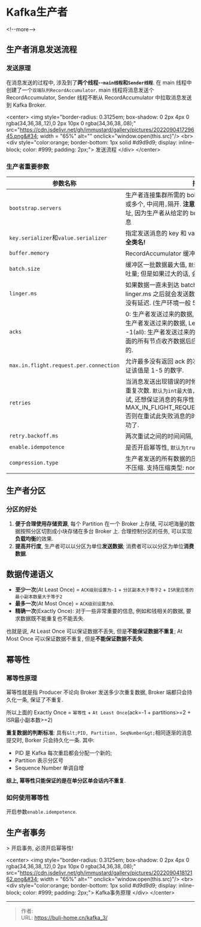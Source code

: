 # Kafka生产者


&lt;!--more--&gt;



## 生产者消息发送流程

### 发送原理

在消息发送的过程中, 涉及到了**两个线程--`main线程`和`Sender线程`**. 在 main 线程中创建了一个`双端队列RecordAccumulator`. main 线程将消息发送个 RecordAccumulator, Sender 线程不断从 RecordAccumulator 中拉取消息发送到 Kafka Broker. 

&lt;center&gt;     &lt;img style=&#34;border-radius: 0.3125em;     box-shadow: 0 2px 4px 0 rgba(34,36,38,.12),0 2px 10px 0 rgba(34,36,38,.08);&#34;      src=&#34;https://cdn.jsdelivr.net/gh/immustard/gallery/pictures/202209041729645.png&#34; width = &#34;65%&#34; alt=&#34;&#34; onclick=&#34;window.open(this.src)&#34;/&gt;     &lt;br&gt;     &lt;div style=&#34;color:orange; border-bottom: 1px solid #d9d9d9;     display: inline-block;     color: #999;     padding: 2px;&#34;&gt;       发送流程   	&lt;/div&gt; &lt;/center&gt;



### 生产者重要参数

| **参数名称**                           | **描述**                                                     |
| -------------------------------------- | ------------------------------------------------------------ |
| `bootstrap.servers`                    | 生产者连接集群所需的 boker 地址清单. 可以设置一个或多个, 中间用`,`隔开. **注意:** 并非需要所有的 broker 地址, 因为生产者从给定的 broker 里查找其他 broker 信息 |
| `key.serializer`和`value.serializer`   | 指定发送消息的 key 和 value 的序列化类型. **一定要写全类名!** |
| `buffer.memory`                        | RecordAccumulator 缓冲区总大小, `默认32m`.                   |
| `batch.size`                           | 缓冲区一批数据最大值, `默认16k`. (适当增加可以提高吞吐量; 但是如果过大的话, 会导致数据传输延迟增加). |
| `linger.ms`                            | 如果数据一直未到达 batch.size, sender 等待 linger.ms 之后就会发送数据, 单位是ms. `默认0ms`, 表示没有延迟. (生产环境一般 5-100ms 之间) |
| `acks`                                 | 0: 生产者发送过来的数据, 不需要等数据落盘应答; 1: 生产者发送过来的数据, Leader 收到数据后应答; -1(all): 生产者发送过来的数据, Leader&#43; 和 isr 队列里面的所有节点收齐数据后应答. `默认是-1`, -1和all是等价的. |
| `max.in.flight.request.per.connection` | 允许最多没有返回 ack 的次数, `默认为5`, 开启幂等性要保证该值是 1-5 的数字. |
| `retries`                              | 当消息发送出现错误的时候, 系统会重发消息. 该值表示重复次数. `默认为int最大值,2147483647`. 如果设置了重试, 还想保证消息的有序性, 需要设置 MAX_IN_FLIGHT_REQUESTS_PER_CONNECTION=1 否则在重试此失败消息的时候, 其他的消息可能发送成功了. |
| `retry.backoff.ms`                     | 两次重试之间的时间间隔, `默认为100ms`.                       |
| `enable.idempotence`                   | 是否开启幂等性, `默认为true`, 开启幂等性.                    |
| `compression.type`                     | 生产者发送的所有数据的压缩方式. `默认为none`, 也就是不压缩. 支持压缩类型: none, gzip, snappy, lz4和zstd. |



## 生产者分区

### 分区的好处

1. **便于合理使用存储资源**, 每个 Partition 在一个 Broker 上存储, 可以吧海量的数据按照分区切割成小块存储在多台 Broker 上. 合理控制分区的任务, 可以实现**负载均衡**的效果. 
2. **提高并行度**, 生产者可以以分区为单位**发送数据**; 消费者可以以分区为单位**消费数据**. 



## 数据传递语义

* **至少一次**(At Least Once) = `ACK级别设置为-1` &#43; `分区副本大于等于2` &#43; `ISR里应答的最小副本数量大于等于2`
* **最多一次**(At Most Once) = `ACK级别设置为0`. 
* **精确一次**(Exactly Once): 对于一些非常重要的信息, 例如和钱相关的数据, 要求数据既不能重复也不能丢失. 



也就是说, At Least Once 可以保证数据不丢失, 但是**不能保证数据不重复**; At Most Once 可以保证数据不重复, 但是**不能保证数据不丢失**. 



## 幂等性

### 幂等性原理

幂等性就是指 Producer 不论向 Broker 发送多少次重复数据, Broker 端都只会持久化一条, 保证了不重复. 

所以上面的 Exactly Once = `幂等性` &#43; `At Least Once`(ack=-1 &#43; partitions&gt;=2 &#43; ISR最小副本数&gt;=2)



**重复数据的判断标准**: 具有`&lt;PID, Partition, SeqNumber&gt;`相同逐渐的消息提交时, Borker 只会持久化一条. 其中: 

* PID 是 Kafka 每次重启都会分配一个新的; 
* Partition 表示分区号
* Sequence Number 单调自增

**综上, 幂等性只能保证的是在单分区单会话内不重复**.



### 如何使用幂等性

开启参数`enable.idempotence`. 



## 生产者事务

&gt; 开启事务, 必须开启幂等性!

&lt;center&gt;     &lt;img style=&#34;border-radius: 0.3125em;     box-shadow: 0 2px 4px 0 rgba(34,36,38,.12),0 2px 10px 0 rgba(34,36,38,.08);&#34;      src=&#34;https://cdn.jsdelivr.net/gh/immustard/gallery/pictures/202209041812162.png&#34; width = &#34;65%&#34; alt=&#34;&#34; onclick=&#34;window.open(this.src)&#34;/&gt;     &lt;br&gt;     &lt;div style=&#34;color:orange; border-bottom: 1px solid #d9d9d9;     display: inline-block;     color: #999;     padding: 2px;&#34;&gt;       Kafka事务原理   	&lt;/div&gt; &lt;/center&gt;


---

> 作者:   
> URL: https://buli-home.cn/kafka_3/  

